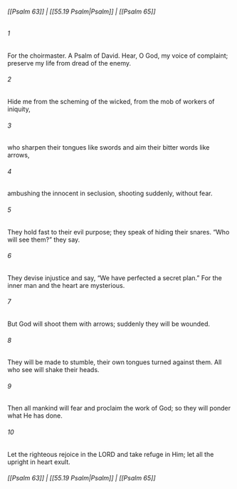 
###### [[Psalm 63]] | [[55.19 Psalm|Psalm]] | [[Psalm 65]]

###### 1
For the choirmaster. A Psalm of David. Hear, O God, my voice of complaint; preserve my life from dread of the enemy.
###### 2
Hide me from the scheming of the wicked, from the mob of workers of iniquity,
###### 3
who sharpen their tongues like swords and aim their bitter words like arrows,
###### 4
ambushing the innocent in seclusion, shooting suddenly, without fear.
###### 5
They hold fast to their evil purpose; they speak of hiding their snares. “Who will see them?” they say.
###### 6
They devise injustice and say, “We have perfected a secret plan.” For the inner man and the heart are mysterious.
###### 7
But God will shoot them with arrows; suddenly they will be wounded.
###### 8
They will be made to stumble, their own tongues turned against them. All who see will shake their heads.
###### 9
Then all mankind will fear and proclaim the work of God; so they will ponder what He has done.
###### 10
Let the righteous rejoice in the LORD and take refuge in Him; let all the upright in heart exult.

###### [[Psalm 63]] | [[55.19 Psalm|Psalm]] | [[Psalm 65]]
